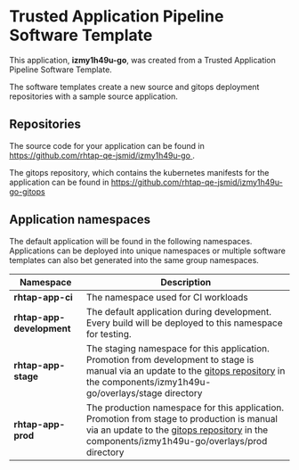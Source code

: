 # Trusted Application Pipeline Software Template

This application, **izmy1h49u-go**, was created from a Trusted Application Pipeline Software Template.

The software templates create a new source and gitops deployment repositories with a sample source application. 

## Repositories

The source code for your application can be found in [https://github.com/rhtap-qe-jsmid/izmy1h49u-go ](https://github.com/rhtap-qe-jsmid/izmy1h49u-go ).
 
The gitops repository, which contains the kubernetes manifests for the application can be found in 
[https://github.com/rhtap-qe-jsmid/izmy1h49u-go-gitops ](https://github.com/rhtap-qe-jsmid/izmy1h49u-go-gitops ) 

## Application namespaces 

The default application will be found in the following namespaces. Applications can be deployed into unique namespaces or multiple software templates can also bet generated into the same group namespaces.  

|  Namespace   |  Description   |  
| -------- | -------- |
| **rhtap-app-ci** | The namespace used for CI workloads |
| **rhtap-app-development** | The default application during development. Every build will be deployed to this namespace for testing. |
| **rhtap-app-stage** | The staging namespace for this application. Promotion from development to stage is manual via an update to the [gitops repository](https://github.com/rhtap-qe-jsmid/izmy1h49u-go-gitops ) in the components/izmy1h49u-go/overlays/stage directory |
| **rhtap-app-prod** | The production namespace for this application. Promotion from stage to production is manual via an update to the [gitops repository](https://github.com/rhtap-qe-jsmid/izmy1h49u-go-gitops ) in the components/izmy1h49u-go/overlays/prod directory |